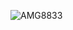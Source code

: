 

![AMG8833](https://github.com/linux-downey/Grove_Temperature_sensor_AMG8833/blob/master/AMG8833.png)